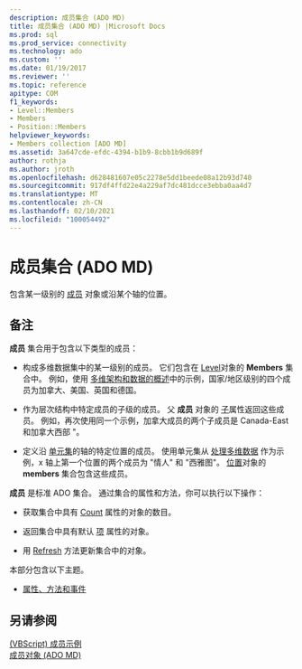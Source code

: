 ```yaml
---
description: 成员集合 (ADO MD)
title: 成员集合 (ADO MD) |Microsoft Docs
ms.prod: sql
ms.prod_service: connectivity
ms.technology: ado
ms.custom: ''
ms.date: 01/19/2017
ms.reviewer: ''
ms.topic: reference
apitype: COM
f1_keywords:
- Level::Members
- Members
- Position::Members
helpviewer_keywords:
- Members collection [ADO MD]
ms.assetid: 3a647cde-efdc-4394-b1b9-8cbb1b9d689f
author: rothja
ms.author: jroth
ms.openlocfilehash: d628481607e05c2278e5dd1beede08a12b93d740
ms.sourcegitcommit: 917df4ffd22e4a229af7dc481dcce3ebba0aa4d7
ms.translationtype: MT
ms.contentlocale: zh-CN
ms.lasthandoff: 02/10/2021
ms.locfileid: "100054492"
---
```

# <a name="members-collection-ado-md"></a>成员集合 (ADO MD)
包含某一级别的 [成员](./member-object-ado-md.md) 对象或沿某个轴的位置。  
  
## <a name="remarks"></a>备注  
 **成员** 集合用于包含以下类型的成员：  
  
-   构成多维数据集中的某一级别的成员。 它们包含在 [Level](./level-object-ado-md.md)对象的 **Members** 集合中。 例如，使用 [多维架构和数据的概述](../../guide/multidimensional/overview-of-multidimensional-schemas-and-data.md)中的示例，国家/地区级别的四个成员为加拿大、美国、英国和德国。  
  
-   作为层次结构中特定成员的子级的成员。 父 **成员** 对象的 [子](./children-property-ado-md.md)属性返回这些成员。 例如，再次使用同一个示例，加拿大成员的两个子成员是 Canada-East 和加拿大西部 "。  
  
-   定义沿 [单元集](./cellset-object-ado-md.md)的轴的特定位置的成员。 使用单元集从 [处理多维数据](../../guide/multidimensional/working-with-multidimensional-data.md) 作为示例，x 轴上第一个位置的两个成员为 "情人" 和 "西雅图"。 [位置](./position-object-ado-md.md)对象的 **members** 集合包含这些成员。  
  
 **成员** 是标准 ADO 集合。 通过集合的属性和方法，你可以执行以下操作：  
  
-   获取集合中具有 [Count](../ado-api/count-property-ado.md) 属性的对象的数目。  
  
-   返回集合中具有默认 [项](../ado-api/item-property-ado.md) 属性的对象。  
  
-   用 [Refresh](../ado-api/refresh-method-ado.md) 方法更新集合中的对象。  
  
 本部分包含以下主题。  
  
-   [属性、方法和事件](./members-collection-properties-methods-and-events.md)  
  
## <a name="see-also"></a>另请参阅  
 [ (VBScript) 成员示例 ](./members-example-vbscript.md)   
 [成员对象 (ADO MD)](./member-object-ado-md.md)
